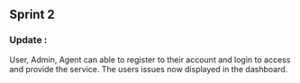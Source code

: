 ## Sprint 2
### Update :
User, Admin, Agent can able to register to their account and login to access and provide the service.
The users issues now displayed in the dashboard.
